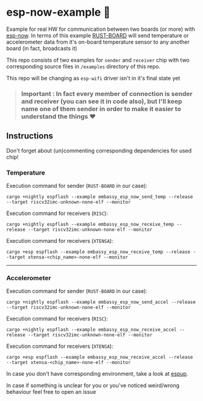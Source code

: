 # esp-now-example :crab:
Example for real HW for communication between two boards (or more) with [esp-now](https://www.espressif.com/en/products/software/esp-now/overview). In terms of this example [RUST-BOARD](https://github.com/esp-rs/esp-rust-board) will send temperature or accelerometer data from it's on-board temperature sensor to any another board (in fact, broadcasts it)

This repo consists of two examples for `sender` and `receiver` chip with two corresponding source files in `/examples` directory of this repo.

This repo will be changing as `esp-wifi` driver isn't in it's final state yet

>### **Important** : In fact every member of connection is sender and receiver (you can see it in code also), but I'll keep name one of them sender in order to make it easier to understand the things :heart:

## Instructions

Don't forget about (un)commenting corresponding dependencies for used chip!

### Temperature

Execution command for sender (`RUST-BOARD` in our case):
```
cargo +nightly espflash --example embassy_esp_now_send_temp --release --target riscv32imc-unknown-none-elf --monitor
```

Execution command for receivers (`RISC`):
```
cargo +nightly espflash --example embassy_esp_now_receive_temp --release --target riscv32imc-unknown-none-elf --monitor
```

Execution command for receivers (`XTENSA`):
```
cargo +esp espflash --example embassy_esp_now_receive_temp --release --target xtensa-<chip_name>-none-elf --monitor
```
---

### Accelerometer

Execution command for sender (`RUST-BOARD` in our case):
```
cargo +nightly espflash --example embassy_esp_now_send_accel --release --target riscv32imc-unknown-none-elf --monitor
```

Execution command for receivers (`RISC`):
```
cargo +nightly espflash --example embassy_esp_now_receive_accel --release --target riscv32imc-unknown-none-elf --monitor
```

Execution command for receivers (`XTENSA`):
```
cargo +esp espflash --example embassy_esp_now_receive_accel --release --target xtensa-<chip_name>-none-elf --monitor
```


In case you don't have corresponding environment, take a look at [espup](https://github.com/esp-rs/espup).


In case if something is unclear for you or you've noticed weird/wrong behaviour feel free to open an issue
